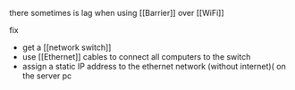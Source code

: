 there sometimes is lag when using [[Barrier]] over [[WiFi]]

fix
- get a [[network switch]]
- use [[Ethernet]] cables to connect all computers to the switch
- assign a static IP address to the ethernet network (without internet)( on the server pc